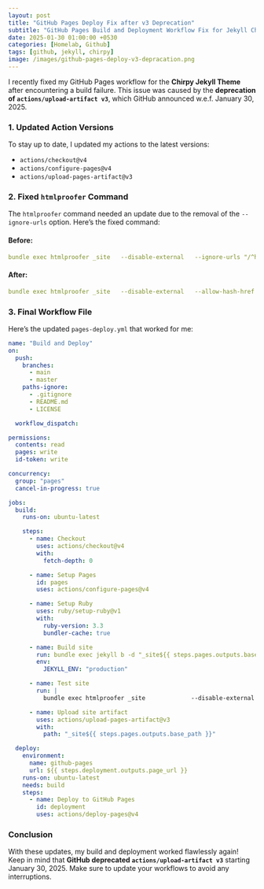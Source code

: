 ```yaml
---
layout: post
title: "GitHub Pages Deploy Fix after v3 Deprecation"
subtitle: "GitHub Pages Build and Deployment Workflow Fix for Jekyll Chirpy Theme after v3 Artifact Actions Deprecation"
date: 2025-01-30 01:00:00 +0530
categories: [Homelab, Github]
tags: [github, jekyll, chirpy]
image: /images/github-pages-deploy-v3-depracation.png
---
```



I recently fixed my GitHub Pages workflow for the **Chirpy Jekyll Theme** after encountering a build failure. This issue was caused by the **deprecation of `actions/upload-artifact v3`**, which GitHub announced w.e.f. January 30, 2025.

### **1. Updated Action Versions**
To stay up to date, I updated my actions to the latest versions:

- `actions/checkout@v4`
- `actions/configure-pages@v4`
- `actions/upload-pages-artifact@v3`

### **2. Fixed `htmlproofer` Command**
The `htmlproofer` command needed an update due to the removal of the `--ignore-urls` option. Here’s the fixed command:

#### **Before:**
```yaml
bundle exec htmlproofer _site   --disable-external   --ignore-urls "/^http:\/\/127.0.0.1/,/^http:\/\/0.0.0.0/,/^http:\/\/localhost/"
```

#### **After:**
```yaml
bundle exec htmlproofer _site   --disable-external   --allow-hash-href
```

### **3. Final Workflow File**
Here’s the updated `pages-deploy.yml` that worked for me:

```yaml
name: "Build and Deploy"
on:
  push:
    branches:
      - main
      - master
    paths-ignore:
      - .gitignore
      - README.md
      - LICENSE

  workflow_dispatch:

permissions:
  contents: read
  pages: write
  id-token: write

concurrency:
  group: "pages"
  cancel-in-progress: true

jobs:
  build:
    runs-on: ubuntu-latest

    steps:
      - name: Checkout
        uses: actions/checkout@v4
        with:
          fetch-depth: 0

      - name: Setup Pages
        id: pages
        uses: actions/configure-pages@v4

      - name: Setup Ruby
        uses: ruby/setup-ruby@v1
        with:
          ruby-version: 3.3
          bundler-cache: true

      - name: Build site
        run: bundle exec jekyll b -d "_site${{ steps.pages.outputs.base_path }}"
        env:
          JEKYLL_ENV: "production"

      - name: Test site
        run: |
          bundle exec htmlproofer _site             --disable-external             --allow-hash-href

      - name: Upload site artifact
        uses: actions/upload-pages-artifact@v3
        with:
          path: "_site${{ steps.pages.outputs.base_path }}"

  deploy:
    environment:
      name: github-pages
      url: ${{ steps.deployment.outputs.page_url }}
    runs-on: ubuntu-latest
    needs: build
    steps:
      - name: Deploy to GitHub Pages
        id: deployment
        uses: actions/deploy-pages@v4
```

### **Conclusion**
With these updates, my build and deployment worked flawlessly again! Keep in mind that **GitHub deprecated `actions/upload-artifact v3`** starting January 30, 2025. Make sure to update your workflows to avoid any interruptions.
